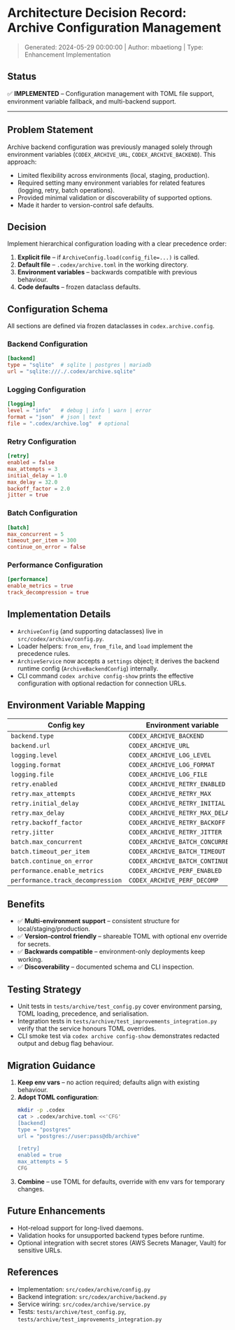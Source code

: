 # Architecture Decision Record: Archive Configuration Management
> Generated: 2024-05-29 00:00:00 | Author: mbaetiong | Type: Enhancement Implementation

## Status
✅ **IMPLEMENTED** – Configuration management with TOML file support, environment variable fallback, and multi-backend support.

---

## Problem Statement
Archive backend configuration was previously managed solely through environment variables (`CODEX_ARCHIVE_URL`, `CODEX_ARCHIVE_BACKEND`). This approach:

* Limited flexibility across environments (local, staging, production).
* Required setting many environment variables for related features (logging, retry, batch operations).
* Provided minimal validation or discoverability of supported options.
* Made it harder to version-control safe defaults.

## Decision
Implement hierarchical configuration loading with a clear precedence order:

1. **Explicit file** – if `ArchiveConfig.load(config_file=...)` is called.
2. **Default file** – `.codex/archive.toml` in the working directory.
3. **Environment variables** – backwards compatible with previous behaviour.
4. **Code defaults** – frozen dataclass defaults.

## Configuration Schema
All sections are defined via frozen dataclasses in `codex.archive.config`.

### Backend Configuration
```toml
[backend]
type = "sqlite"  # sqlite | postgres | mariadb
url = "sqlite:///./.codex/archive.sqlite"
```

### Logging Configuration
```toml
[logging]
level = "info"   # debug | info | warn | error
format = "json"  # json | text
file = ".codex/archive.log"  # optional
```

### Retry Configuration
```toml
[retry]
enabled = false
max_attempts = 3
initial_delay = 1.0
max_delay = 32.0
backoff_factor = 2.0
jitter = true
```

### Batch Configuration
```toml
[batch]
max_concurrent = 5
timeout_per_item = 300
continue_on_error = false
```

### Performance Configuration
```toml
[performance]
enable_metrics = true
track_decompression = true
```

## Implementation Details
* `ArchiveConfig` (and supporting dataclasses) live in `src/codex/archive/config.py`.
* Loader helpers: `from_env`, `from_file`, and `load` implement the precedence rules.
* `ArchiveService` now accepts a `settings` object; it derives the backend runtime config (`ArchiveBackendConfig`) internally.
* CLI command `codex archive config-show` prints the effective configuration with optional redaction for connection URLs.

## Environment Variable Mapping
| Config key | Environment variable | Default |
|------------|----------------------|---------|
| `backend.type` | `CODEX_ARCHIVE_BACKEND` | `sqlite` |
| `backend.url` | `CODEX_ARCHIVE_URL` | `sqlite:///./.codex/archive.sqlite` |
| `logging.level` | `CODEX_ARCHIVE_LOG_LEVEL` | `info` |
| `logging.format` | `CODEX_ARCHIVE_LOG_FORMAT` | `json` |
| `logging.file` | `CODEX_ARCHIVE_LOG_FILE` | `None` |
| `retry.enabled` | `CODEX_ARCHIVE_RETRY_ENABLED` | `false` |
| `retry.max_attempts` | `CODEX_ARCHIVE_RETRY_MAX` | `3` |
| `retry.initial_delay` | `CODEX_ARCHIVE_RETRY_INITIAL` | `1.0` |
| `retry.max_delay` | `CODEX_ARCHIVE_RETRY_MAX_DELAY` | `32.0` |
| `retry.backoff_factor` | `CODEX_ARCHIVE_RETRY_BACKOFF` | `2.0` |
| `retry.jitter` | `CODEX_ARCHIVE_RETRY_JITTER` | `true` |
| `batch.max_concurrent` | `CODEX_ARCHIVE_BATCH_CONCURRENT` | `5` |
| `batch.timeout_per_item` | `CODEX_ARCHIVE_BATCH_TIMEOUT` | `300` |
| `batch.continue_on_error` | `CODEX_ARCHIVE_BATCH_CONTINUE` | `false` |
| `performance.enable_metrics` | `CODEX_ARCHIVE_PERF_ENABLED` | `true` |
| `performance.track_decompression` | `CODEX_ARCHIVE_PERF_DECOMP` | `true` |

## Benefits
* ✅ **Multi-environment support** – consistent structure for local/staging/production.
* ✅ **Version-control friendly** – shareable TOML with optional env override for secrets.
* ✅ **Backwards compatible** – environment-only deployments keep working.
* ✅ **Discoverability** – documented schema and CLI inspection.

## Testing Strategy
* Unit tests in `tests/archive/test_config.py` cover environment parsing, TOML loading, precedence, and serialisation.
* Integration tests in `tests/archive/test_improvements_integration.py` verify that the service honours TOML overrides.
* CLI smoke test via `codex archive config-show` demonstrates redacted output and debug flag behaviour.

## Migration Guidance
1. **Keep env vars** – no action required; defaults align with existing behaviour.
2. **Adopt TOML configuration**:
   ```bash
   mkdir -p .codex
   cat > .codex/archive.toml <<'CFG'
   [backend]
   type = "postgres"
   url = "postgres://user:pass@db/archive"

   [retry]
   enabled = true
   max_attempts = 5
   CFG
   ```
3. **Combine** – use TOML for defaults, override with env vars for temporary changes.

## Future Enhancements
* Hot-reload support for long-lived daemons.
* Validation hooks for unsupported backend types before runtime.
* Optional integration with secret stores (AWS Secrets Manager, Vault) for sensitive URLs.

## References
* Implementation: `src/codex/archive/config.py`
* Backend integration: `src/codex/archive/backend.py`
* Service wiring: `src/codex/archive/service.py`
* Tests: `tests/archive/test_config.py`, `tests/archive/test_improvements_integration.py`
